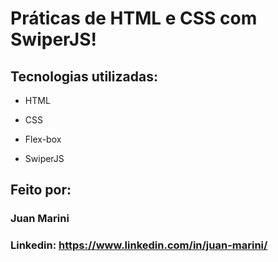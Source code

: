 # Práticas de HTML e CSS com SwiperJS!

## Tecnologias utilizadas:

* HTML

* CSS

* Flex-box
  
* SwiperJS

## Feito por:

### Juan Marini

### Linkedin: https://www.linkedin.com/in/juan-marini/

